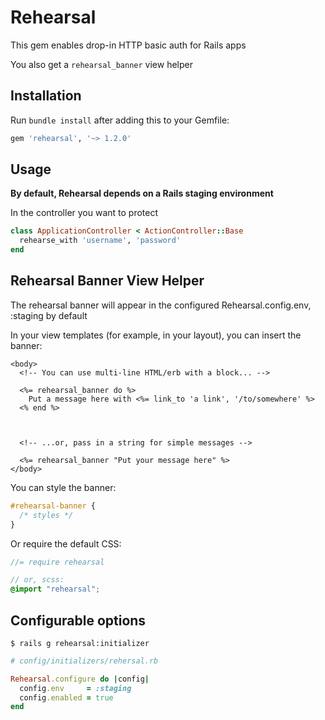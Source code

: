 # Rehearsal

This gem enables drop-in HTTP basic auth for Rails apps

You also get a `rehearsal_banner` view helper

## Installation

Run `bundle install` after adding this to your Gemfile:

```ruby
gem 'rehearsal', '~> 1.2.0'
```

## Usage

**By default, Rehearsal depends on a Rails staging environment**

In the controller you want to protect

```ruby
class ApplicationController < ActionController::Base
  rehearse_with 'username', 'password'
end
```

## Rehearsal Banner View Helper

The rehearsal banner will appear in the configured Rehearsal.config.env, :staging by default

In your view templates (for example, in your layout), you can insert the banner:

```erb
<body>
  <!-- You can use multi-line HTML/erb with a block... -->
  
  <%= rehearsal_banner do %>
    Put a message here with <%= link_to 'a link', '/to/somewhere' %>
  <% end %>



  <!-- ...or, pass in a string for simple messages -->
  
  <%= rehearsal_banner "Put your message here" %>
</body>
```

You can style the banner:

```css
#rehearsal-banner {
  /* styles */
}
```

Or require the default CSS:

```scss
//= require rehearsal

// or, scss:
@import "rehearsal";
```

## Configurable options

```
$ rails g rehearsal:initializer
```

```ruby
# config/initializers/rehersal.rb

Rehearsal.configure do |config|
  config.env     = :staging
  config.enabled = true
end
```
